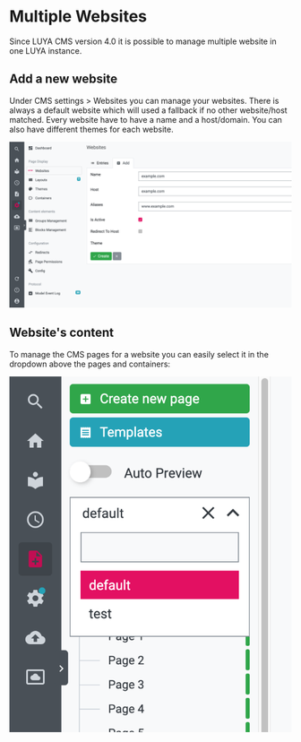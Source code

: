 # Multiple Websites

Since LUYA CMS version 4.0 it is possible to manage multiple website in one LUYA instance. 

## Add a new website

Under CMS settings > Websites you can manage your websites. There is always a default website which will used a fallback if no other website/host matched. 
Every website have to have a name and a host/domain. You can also have different themes for each website.

![add-website](img/cms-add-new-website.png "LUYA add new website")

## Website's content

To manage the CMS pages for a website you can easily select it in the dropdown above the pages and containers:

![change-website](img/cms-change-website.png "LUYA change website")

